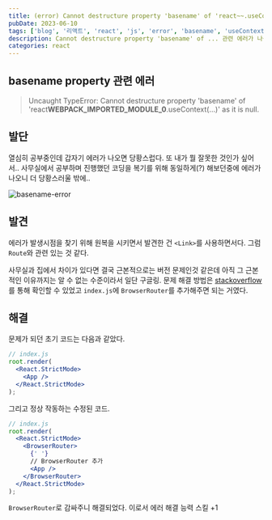 ```yaml
---
title: (error) Cannot destructure property 'basename' of 'react~~.useContext(...)' as it is null.에러가 나왔을 때
pubDate: 2023-06-10
tags: ['blog', '리액트', 'react', 'js', 'error', 'basename', 'useContext']
description: Cannot destructure property 'basename' of ... 관련 에러가 나올때 대응법
categories: react
---
```


## basename property 관련 에러

> Uncaught TypeError: Cannot destructure property 'basename' of 'react**WEBPACK_IMPORTED_MODULE_0**.useContext(...)' as it is null.

## 발단

열심히 공부중인데 갑자기 에러가 나오면 당황스럽다. 또 내가 뭘 잘못한 것인가 싶어서.. 사무실에서 공부하며 진행했던 코딩을 복기를 위해 동일하게(?) 해보던중에 에러가 나오니 더 당황스러울 밖에..

![basename-error](https://live.staticflickr.com/65535/52963185299_a1a7d7404b_c.jpg)

## 발견

에러가 발생시점을 찾기 위해 원복을 시키면서 발견한 건 `<Link>`를 사용하면서다. 그럼 `Route`와 관련 있는 것 같다.

사무실과 집에서 차이가 있다면 결국 근본적으로는 버전 문제인것 같은데 아직 그 근본적인 이유까지는 알 수 없는 수준이라서 일단 구글링. 문제 해결 방법은 [stackoverflow](https://stackoverflow.com/questions/75728532/uncaught-typeerror-cannot-destructure-property-basename-of-react2-usecontext)를 통해 확인할 수 있었고 `index.js`에 `BrowserRouter`를 추가해주면 되는 거였다.

## 해결

문제가 되던 초기 코드는 다음과 같았다.

```jsx
// index.js
root.render(
  <React.StrictMode>
    <App />
  </React.StrictMode>
);
```

그리고 정상 작동하는 수정된 코드.

```jsx
// index.js
root.render(
  <React.StrictMode>
    <BrowserRouter>
      {' '}
      // BrowserRouter 추가
      <App />
    </BrowserRouter>
  </React.StrictMode>
);
```

`BrowserRouter`로 감싸주니 해결되었다. 이로서 에러 해결 능력 스킬 +1
